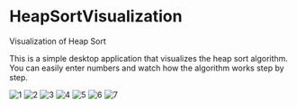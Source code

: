 # HeapSortVisualization
Visualization of Heap Sort 

This is a simple desktop application that visualizes the heap sort algorithm. You can easily enter numbers and watch how the algorithm works step by step.

![1](https://user-images.githubusercontent.com/79605705/111500376-9c088380-874c-11eb-8fcf-09e4c6c3883f.png)
![2](https://user-images.githubusercontent.com/79605705/111501103-59937680-874d-11eb-9741-9fb31bad523d.png)
![3](https://user-images.githubusercontent.com/79605705/111501115-5c8e6700-874d-11eb-82e5-07540b78aa6a.png)
![4](https://user-images.githubusercontent.com/79605705/111501124-5e582a80-874d-11eb-88b1-d0dd682f62f7.png)
![5](https://user-images.githubusercontent.com/79605705/111501130-6021ee00-874d-11eb-85b9-2b9bb6af1677.png)
![6](https://user-images.githubusercontent.com/79605705/111501142-62844800-874d-11eb-9760-26b3172fb979.png)
![7](https://user-images.githubusercontent.com/79605705/111501149-644e0b80-874d-11eb-8575-163c7bd4fe48.png)

